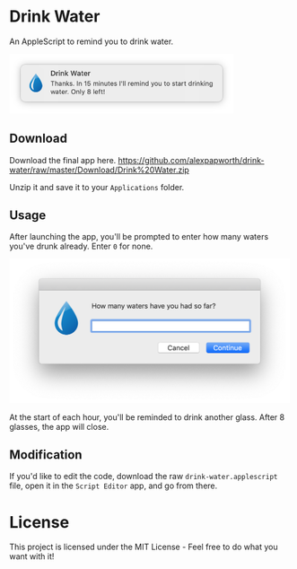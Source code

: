# Drink Water

An AppleScript to remind you to drink water.

<a target="_blank" rel="noopener noreferrer" href="https://github.com/alexpapworth/drink-water/blob/master/notification.png"><img src="https://raw.githubusercontent.com/alexpapworth/drink-water/master/notification.png" alt="An example of a notification" style="width: 400px;"></a>

## Download

Download the final app here. https://github.com/alexpapworth/drink-water/raw/master/Download/Drink%20Water.zip

Unzip it and save it to your `Applications` folder.

## Usage

After launching the app, you'll be prompted to enter how many waters you've drunk already. Enter `0` for none.

<a target="_blank" rel="noopener noreferrer" href="https://github.com/alexpapworth/drink-water/blob/master/water-count.png"><img src="https://raw.githubusercontent.com/alexpapworth/drink-water/master/water-count.png" alt="An example of a notification" style="width: 500px;"></a>

At the start of each hour, you'll be reminded to drink another glass. After 8 glasses, the app will close.

## Modification

If you'd like to edit the code, download the raw `drink-water.applescript` file, open it in the `Script Editor` app, and go from there.

# License

This project is licensed under the MIT License - Feel free to do what you want with it!